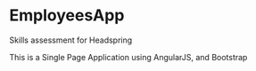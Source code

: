 # EmployeesApp
Skills assessment for Headspring

This is a Single Page Application using AngularJS, and Bootstrap